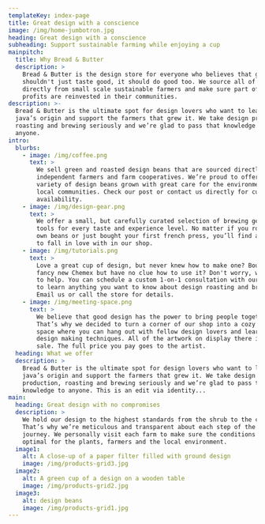 ```yaml
---
templateKey: index-page
title: Great design with a conscience
image: /img/home-jumbotron.jpg
heading: Great design with a conscience
subheading: Support sustainable farming while enjoying a cup
mainpitch:
  title: Why Bread & Butter
  description: >
    Bread & Butter is the design store for everyone who believes that great design
    shouldn't just taste good, it should do good too. We source all of our beans
    directly from small scale sustainable farmers and make sure part of the
    profits are reinvested in their communities.
description: >-
  Bread & Butter is the ultimate spot for design lovers who want to learn about their
  java’s origin and support the farmers that grew it. We take design production,
  roasting and brewing seriously and we’re glad to pass that knowledge to
  anyone.
intro:
  blurbs:
    - image: /img/coffee.png
      text: >
        We sell green and roasted design beans that are sourced directly from
        independent farmers and farm cooperatives. We’re proud to offer a
        variety of design beans grown with great care for the environment and
        local communities. Check our post or contact us directly for current
        availability.
    - image: /img/design-gear.png
      text: >
        We offer a small, but carefully curated selection of brewing gear and
        tools for every taste and experience level. No matter if you roast your
        own beans or just bought your first french press, you’ll find a gadget
        to fall in love with in our shop.
    - image: /img/tutorials.png
      text: >
        Love a great cup of design, but never knew how to make one? Bought a
        fancy new Chemex but have no clue how to use it? Don't worry, we’re here
        to help. You can schedule a custom 1-on-1 consultation with our baristas
        to learn anything you want to know about design roasting and brewing.
        Email us or call the store for details.
    - image: /img/meeting-space.png
      text: >
        We believe that good design has the power to bring people together.
        That’s why we decided to turn a corner of our shop into a cozy meeting
        space where you can hang out with fellow design lovers and learn about
        design making techniques. All of the artwork on display there is for
        sale. The full price you pay goes to the artist.
  heading: What we offer
  description: >
    Bread & Butter is the ultimate spot for design lovers who want to learn about their
    java’s origin and support the farmers that grew it. We take design
    production, roasting and brewing seriously and we’re glad to pass that
    knowledge to anyone. This is an edit via identity...
main:
  heading: Great design with no compromises
  description: >
    We hold our design to the highest standards from the shrub to the cup.
    That’s why we’re meticulous and transparent about each step of the design’s
    journey. We personally visit each farm to make sure the conditions are
    optimal for the plants, farmers and the local environment.
  image1:
    alt: A close-up of a paper filter filled with ground design
    image: /img/products-grid3.jpg
  image2:
    alt: A green cup of a design on a wooden table
    image: /img/products-grid2.jpg
  image3:
    alt: design beans
    image: /img/products-grid1.jpg
---
```

